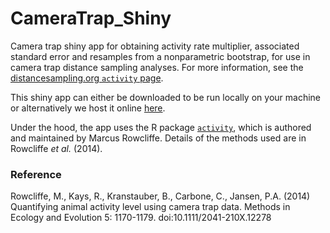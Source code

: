 # CameraTrap_Shiny
Camera trap shiny app for obtaining activity rate multiplier, associated standard error and resamples from a nonparametric bootstrap, for use in camera trap distance sampling analyses.  For more information, see the [distancesampling.org `activity` page](https://distancesampling.org/software/activity.html).

This shiny app can either be downloaded to be run locally on your machine or alternatively we host it online [here](https://arts.st-andrews.ac.uk/shiny/lt5/activity/). 

Under the hood, the app uses the R package [`activity`](https://github.com/MarcusRowcliffe/activity), which is authored and maintained by Marcus Rowcliffe.  Details of the methods used are in Rowcliffe _et al._ (2014).

### Reference

Rowcliffe, M., Kays, R., Kranstauber, B., Carbone, C., Jansen, P.A. (2014) Quantifying animal activity level using camera trap data. Methods in Ecology and Evolution 5: 1170-1179. doi:10.1111/2041-210X.12278

